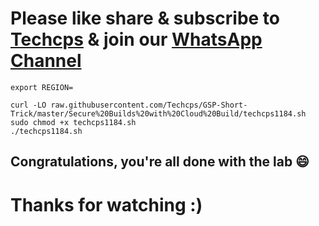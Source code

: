 

# Please like share & subscribe to [Techcps](https://youtu.be/nAq72K49XXE) & join our [WhatsApp Channel](https://whatsapp.com/channel/0029Va9nne147XeIFkXYv71A)


```
export REGION=

curl -LO raw.githubusercontent.com/Techcps/GSP-Short-Trick/master/Secure%20Builds%20with%20Cloud%20Build/techcps1184.sh
sudo chmod +x techcps1184.sh
./techcps1184.sh
```
## Congratulations, you're all done with the lab 😄

# Thanks for watching :)
